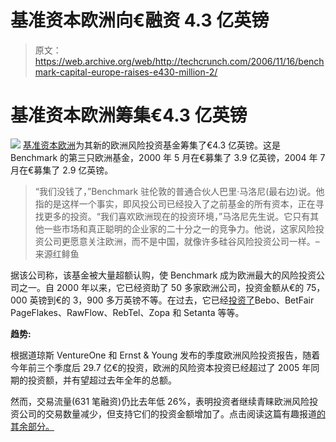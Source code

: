# 基准资本欧洲向€融资 4.3 亿英镑

> 原文：<https://web.archive.org/web/http://techcrunch.com/2006/11/16/benchmark-capital-europe-raises-e430-million-2/>

# 基准资本欧洲筹集€4.3 亿英镑

![](img/a86699088553a63454e3bb6e4e6e879d.png)
[基准资本欧洲](https://web.archive.org/web/20201125023309/http://www.benchmark.com/news/europe/2006/11_15_2006.php)为其新的欧洲风险投资基金筹集了€4.3 亿英镑。这是 Benchmark 的第三只欧洲基金，2000 年 5 月在€募集了 3.9 亿英镑，2004 年 7 月在€募集了 2.9 亿英镑。

> “我们没钱了，”Benchmark 驻伦敦的普通合伙人巴里·马洛尼(最右边)说。他指的是这样一个事实，即风投公司已经投入了之前基金的所有资本，正在寻找更多的投资。“我们喜欢欧洲现在的投资环境，”马洛尼先生说。它只有其他一些市场和真正聪明的企业家的二十分之一的竞争力。他说，这家风险投资公司更愿意关注欧洲，而不是中国，就像许多硅谷风险投资公司一样。–来源红鲱鱼

据该公司称，该基金被大量超额认购，使 Benchmark 成为欧洲最大的风险投资公司之一。自 2000 年以来，它已经资助了 50 多家欧洲公司，投资金额从€的 75，000 英镑到€的 3，900 多万英镑不等。在过去，它已经[投资了](https://web.archive.org/web/20201125023309/http://www.benchmark.com/portfolio/worldwide/europe.shtml)Bebo、BetFair PageFlakes、RawFlow、RebTel、Zopa 和 Setanta 等等。

**趋势:**

根据道琼斯 VentureOne
和 Ernst & Young 发布的季度欧洲风险投资报告，随着今年前三个季度后 29.7 亿€的投资，欧洲的风险资本投资已经超过了 2005 年同期的投资额，并有望超过去年全年的总额。

然而，交易流量(631 笔融资)仍比去年低 26%，表明投资者继续青睐欧洲风险投资公司的交易数量减少，但支持它们的投资金额增加了。点击阅读这篇有趣报道[的其余部分。](https://web.archive.org/web/20201125023309/http://www.ventureone.com/ii/V1_EY_3Q06_EURFinPR.pdf)